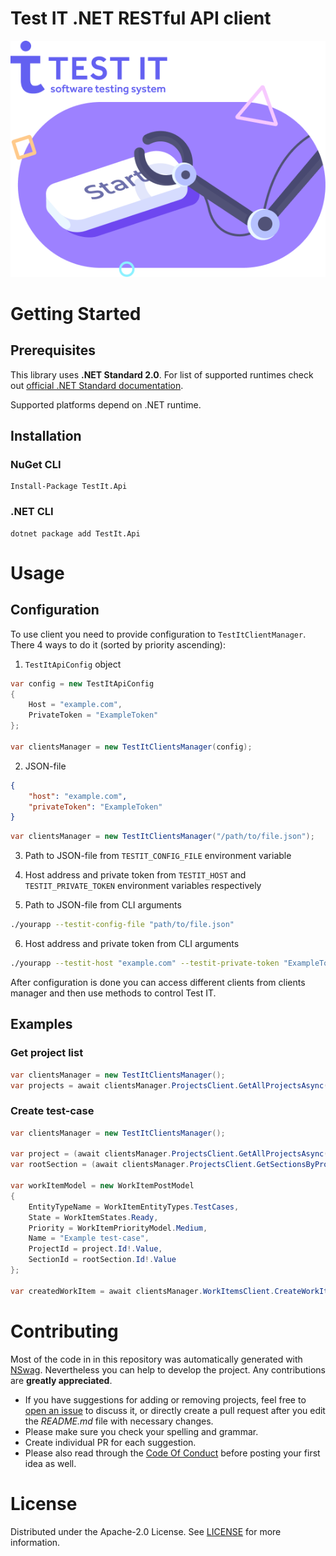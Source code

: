 # Test IT .NET RESTful API client
![Test IT](/images/banner.png)

# Getting Started

## Prerequisites
This library uses **.NET Standard 2.0**. For list of supported runtimes check out [official .NET Standard documentation](https://docs.microsoft.com/en-us/dotnet/standard/net-standard).

Supported platforms depend on .NET runtime.

## Installation

### NuGet CLI
```
Install-Package TestIt.Api
```

### .NET CLI
```
dotnet package add TestIt.Api
```

# Usage

## Configuration

To use client you need to provide configuration to `TestItClientManager`. There 4 ways to do it (sorted by priority ascending):

1. `TestItApiConfig` object
```cs
var config = new TestItApiConfig
{
    Host = "example.com",
    PrivateToken = "ExampleToken"
};

var clientsManager = new TestItClientsManager(config);
```

2. JSON-file
```json
{
    "host": "example.com",
    "privateToken": "ExampleToken"
}
```
```cs
var clientsManager = new TestItClientsManager("/path/to/file.json");
```

3. Path to JSON-file from `TESTIT_CONFIG_FILE` environment variable
4. Host address and private token from `TESTIT_HOST` and `TESTIT_PRIVATE_TOKEN` environment variables respectively

5. Path to JSON-file from CLI arguments
```bash
./yourapp --testit-config-file "path/to/file.json"
```

6. Host address and private token from CLI arguments
```bash
./yourapp --testit-host "example.com" --testit-private-token "ExampleToken"
```

After configuration is done you can access different clients from clients manager and then use methods to control Test IT.

## Examples

### Get project list
```cs
var clientsManager = new TestItClientsManager();
var projects = await clientsManager.ProjectsClient.GetAllProjectsAsync();
```

### Create test-case
```cs
var clientsManager = new TestItClientsManager();

var project = (await clientsManager.ProjectsClient.GetAllProjectsAsync()).First();
var rootSection = (await clientsManager.ProjectsClient.GetSectionsByProjectIdAsync(project.Id.ToString())).First();

var workItemModel = new WorkItemPostModel
{
    EntityTypeName = WorkItemEntityTypes.TestCases,
    State = WorkItemStates.Ready,
    Priority = WorkItemPriorityModel.Medium,
    Name = "Example test-case",
    ProjectId = project.Id!.Value,
    SectionId = rootSection.Id!.Value
};

var createdWorkItem = await clientsManager.WorkItemsClient.CreateWorkItemAsync(workItemModel);
```

# Contributing

Most of the code in in this repository was automatically generated with [NSwag](https://github.com/RicoSuter/NSwag).
Nevertheless you can help to develop the project. Any contributions are **greatly appreciated**.

* If you have suggestions for adding or removing projects, feel free to [open an issue](https://github.com/testit-tms/dotnet-rest-client/issues/new) to discuss it, or directly create a pull request after you edit the *README.md* file with necessary changes.
* Please make sure you check your spelling and grammar.
* Create individual PR for each suggestion.
* Please also read through the [Code Of Conduct](https://github.com/testit-tms/dotnet-rest-client/blob/master/CODE_OF_CONDUCT.md) before posting your first idea as well.

# License

Distributed under the Apache-2.0 License. See [LICENSE](https://github.com/testit-tms/dotnet-rest-client/blob/master/LICENSE.md) for more information.

